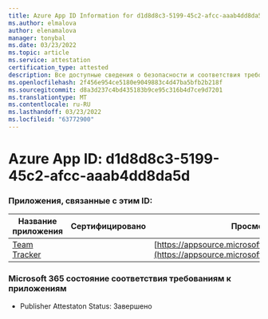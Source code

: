 ```yaml
---
title: Azure App ID Information for d1d8d8c3-5199-45c2-afcc-aaab4dd8da5d
ms.author: elmalova
author: elenamalova
manager: tonybal
ms.date: 03/23/2022
ms.topic: article
ms.service: attestation
certification_type: attested
description: Все доступные сведения о безопасности и соответствия требованиям для d1d8d8c3-5199-45c2-afcc-aaab4dd8da5d.
ms.openlocfilehash: 2f456e954ce5180e9049883c4d47ba5bfb2b218f
ms.sourcegitcommit: d8a3d237c4bd435183b9ce95c316b4d7ce9d7201
ms.translationtype: MT
ms.contentlocale: ru-RU
ms.lasthandoff: 03/23/2022
ms.locfileid: "63772900"
---
```

# <a name="azure-app-id-d1d8d8c3-5199-45c2-afcc-aaab4dd8da5d"></a>Azure App ID: d1d8d8c3-5199-45c2-afcc-aaab4dd8da5d


### <a name="apps-associated-with-this-id"></a>Приложения, связанные с этим ID:
| **Название приложения** | **Сертифицировано** | **Просмотр в AppSource** |
|--------------|---------------|-----------------------|
| [Team Tracker](../forward/WA200003572.md) |  | [https://appsource.microsoft.com/product/office/WA200003572](https://appsource.microsoft.com/product/office/WA200003572) |

### <a name="microsoft-365-app-compliance-status"></a>Microsoft 365 состояние соответствия требованиям к приложениям
- Publisher Attestaton Status: Завершено
